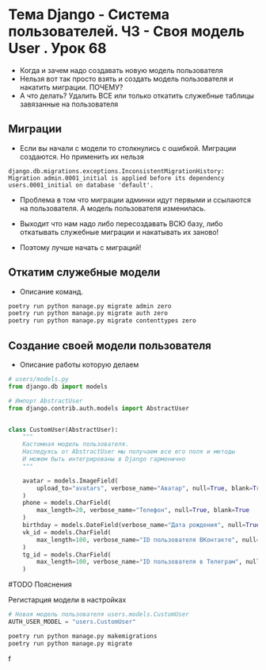 # Тема Django - Система пользователей. Ч3 - Своя модель User . Урок 68
- Когда и зачем надо создавать новую модель пользователя
- Нельзя вот так просто взять и создать модель пользователя и накатить миграции. ПОЧЕМУ?
- А что делать? Удалить ВСЕ или только откатить служебные таблицы завязанные на пользователя
## Миграции

- Если вы начали с модели то столкнулись с ошибкой. Миграции создаются. Но применить их нельзя

`django.db.migrations.exceptions.InconsistentMigrationHistory: Migration admin.0001_initial is applied before its dependency users.0001_initial on database 'default'.`

- Проблема в том что миграции админки идут первыми и ссылаются на пользователя. А модель пользователя изменилась.

- Выходит что нам надо либо пересоздавать ВСЮ базу, либо откатывать служебные миграции и накатывать их заново!
- Поэтому лучше начать с миграций!

## Откатим служебные модели 
- Описание команд.
```bash
poetry run python manage.py migrate admin zero
poetry run python manage.py migrate auth zero
poetry run python manage.py migrate contenttypes zero
```

## Создание своей модели пользователя
- Описание работы которую делаем
```python
# users/models.py
from django.db import models

# Импорт AbstractUser
from django.contrib.auth.models import AbstractUser


class CustomUser(AbstractUser):
    """
    Кастомная модель пользователя.
    Наследуясь от AbstractUser мы получаем все его поля и методы
    И можем быть интегрированы в Django гармонично
    """

    avatar = models.ImageField(
        upload_to="avatars", verbose_name="Аватар", null=True, blank=True
    )
    phone = models.CharField(
        max_length=20, verbose_name="Телефон", null=True, blank=True
    )
    birthday = models.DateField(verbose_name="Дата рождения", null=True, blank=True)
    vk_id = models.CharField(
        max_length=100, verbose_name="ID пользователя ВКонтакте", null=True, blank=True
    )
    tg_id = models.CharField(
        max_length=100, verbose_name="ID пользователя в Телеграм", null=True, blank=True
    )
```

#TODO Пояснения

Регистарция модели в настройках

```python
# Новая модель пользователя users.models.CustomUser 
AUTH_USER_MODEL = "users.CustomUser"
```

```bash
poetry run python manage.py makemigrations
poetry run python manage.py migrate
```

f